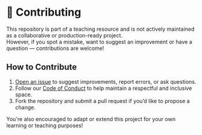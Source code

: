 # 🤝 Contributing

This repository is part of a teaching resource and is not actively maintained as a collaborative or production-ready project.  
However, if you spot a mistake, want to suggest an improvement or have a question — contributions are welcome!

## How to Contribute

1. [Open an issue](https://github.com/r8vnhill/pthon-dibs/issues) to suggest improvements, report errors, or ask questions.
2. Follow our [Code of Conduct](./CODE_OF_CONDUCT.md) to help maintain a respectful and inclusive space.
3. Fork the repository and submit a pull request if you’d like to propose a change.

You're also encouraged to adapt or extend this project for your own learning or teaching purposes!
